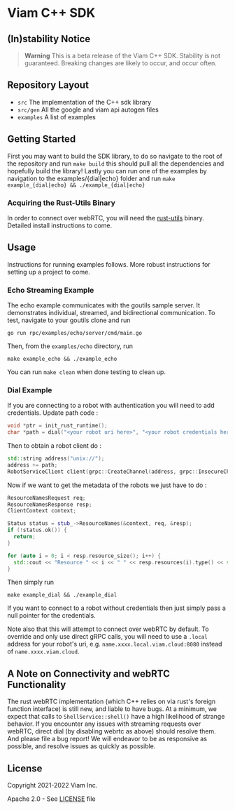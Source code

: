 # Viam C++ SDK

## (In)stability Notice

> **Warning**
> This is a beta release of the Viam C++ SDK. Stability is not guaranteed. Breaking changes are likely to occur, and occur often.

## Repository Layout
- `src` The implementation of the C++ sdk library
- `src/gen` All the google and viam api autogen files
- `examples` A list of examples

## Getting Started
First you may want to build the SDK library, to do so navigate to the root of the repository and run `make build` this should pull all the dependencies and hopefully build the library!
Lastly you can run one of the examples by navigation to the examples/{dial|echo} folder and run `make example_{dial|echo} && ./example_{dial|echo}`

### Acquiring the Rust-Utils Binary
In order to connect over webRTC, you will need the [rust-utils](https://github.com/viamrobotics/rust-utils) binary. Detailed install instructions to come.

## Usage
Instructions for running examples follows. More robust instructions for setting up a project to come.

### Echo Streaming Example
The echo example communicates with the goutils sample server. It demonstrates individual, streamed, and bidirectional communication. To test, navigate to your goutils clone and run

``` shell
go run rpc/examples/echo/server/cmd/main.go
```

Then, from the `examples/echo` directory, run 

``` shell
make example_echo && ./example_echo
```

You can run `make clean` when done testing to clean up.

### Dial Example

If you are connecting to a robot with authentication you will need to add credentials. Update path code :

``` c++
void *ptr = init_rust_runtime();
char *path = dial("<your robot uri here>", "<your robot credentials here>", false, ptr);
```

Then to obtain a robot client do :

``` c++
std::string address("unix://");
address += path;
RobotServiceClient client(grpc::CreateChannel(address, grpc::InsecureChannelCredentials()));
```

Now if we want to get the metadata of the robots we just have to do :

``` c++
ResourceNamesRequest req;
ResourceNamesResponse resp;
ClientContext context;

Status status = stub_->ResourceNames(&context, req, &resp);
if (!status.ok()) {
  return;
}

for (auto i = 0; i < resp.resource_size(); i++) {
  std::cout << "Resource " << i << " " << resp.resources(i).type() << std::endl;
}
```

Then simply run

``` shell
make example_dial && ./example_dial
```

If you want to connect to a robot without credentials then just simply pass a null pointer for the credentials.

Note also that this will attempt to connect over webRTC by default. To override and only use direct gRPC calls, you will need to use a `.local` address for your robot's uri, e.g. `name.xxxx.local.viam.cloud:8080` instead of `name.xxxx.viam.cloud`.

## A Note on Connectivity and webRTC Functionality

The rust webRTC implementation (which C++ relies on via rust's foreign function interface) is still new, and liable to have bugs. At a minimum, we expect that calls to `ShellService::shell()` have a high likelihood of strange behavior. If you encounter any issues with streaming requests over webRTC, direct dial (by disabling webrtc as above) should resolve them. And please file a bug report! We will endeavor to be as responsive as possible, and resolve issues as quickly as possible.

## License 
Copyright 2021-2022 Viam Inc.

Apache 2.0 - See [LICENSE](https://github.com/viamrobotics/viam-rust-sdk/blob/main/LICENSE) file
